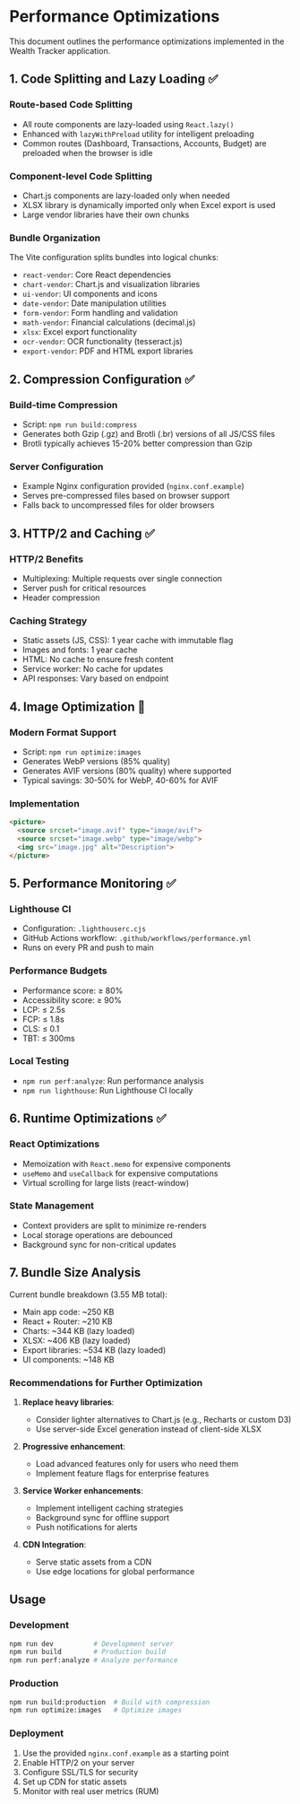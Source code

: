 # Performance Optimizations

This document outlines the performance optimizations implemented in the Wealth Tracker application.

## 1. Code Splitting and Lazy Loading ✅

### Route-based Code Splitting
- All route components are lazy-loaded using `React.lazy()`
- Enhanced with `lazyWithPreload` utility for intelligent preloading
- Common routes (Dashboard, Transactions, Accounts, Budget) are preloaded when the browser is idle

### Component-level Code Splitting
- Chart.js components are lazy-loaded only when needed
- XLSX library is dynamically imported only when Excel export is used
- Large vendor libraries have their own chunks

### Bundle Organization
The Vite configuration splits bundles into logical chunks:
- `react-vendor`: Core React dependencies
- `chart-vendor`: Chart.js and visualization libraries
- `ui-vendor`: UI components and icons
- `date-vendor`: Date manipulation utilities
- `form-vendor`: Form handling and validation
- `math-vendor`: Financial calculations (decimal.js)
- `xlsx`: Excel export functionality
- `ocr-vendor`: OCR functionality (tesseract.js)
- `export-vendor`: PDF and HTML export libraries

## 2. Compression Configuration ✅

### Build-time Compression
- Script: `npm run build:compress`
- Generates both Gzip (.gz) and Brotli (.br) versions of all JS/CSS files
- Brotli typically achieves 15-20% better compression than Gzip

### Server Configuration
- Example Nginx configuration provided (`nginx.conf.example`)
- Serves pre-compressed files based on browser support
- Falls back to uncompressed files for older browsers

## 3. HTTP/2 and Caching ✅

### HTTP/2 Benefits
- Multiplexing: Multiple requests over single connection
- Server push for critical resources
- Header compression

### Caching Strategy
- Static assets (JS, CSS): 1 year cache with immutable flag
- Images and fonts: 1 year cache
- HTML: No cache to ensure fresh content
- Service worker: No cache for updates
- API responses: Vary based on endpoint

## 4. Image Optimization 🚧

### Modern Format Support
- Script: `npm run optimize:images`
- Generates WebP versions (85% quality)
- Generates AVIF versions (80% quality) where supported
- Typical savings: 30-50% for WebP, 40-60% for AVIF

### Implementation
```html
<picture>
  <source srcset="image.avif" type="image/avif">
  <source srcset="image.webp" type="image/webp">
  <img src="image.jpg" alt="Description">
</picture>
```

## 5. Performance Monitoring ✅

### Lighthouse CI
- Configuration: `.lighthouserc.cjs`
- GitHub Actions workflow: `.github/workflows/performance.yml`
- Runs on every PR and push to main

### Performance Budgets
- Performance score: ≥ 80%
- Accessibility score: ≥ 90%
- LCP: ≤ 2.5s
- FCP: ≤ 1.8s
- CLS: ≤ 0.1
- TBT: ≤ 300ms

### Local Testing
- `npm run perf:analyze`: Run performance analysis
- `npm run lighthouse`: Run Lighthouse CI locally

## 6. Runtime Optimizations ✅

### React Optimizations
- Memoization with `React.memo` for expensive components
- `useMemo` and `useCallback` for expensive computations
- Virtual scrolling for large lists (react-window)

### State Management
- Context providers are split to minimize re-renders
- Local storage operations are debounced
- Background sync for non-critical updates

## 7. Bundle Size Analysis

Current bundle breakdown (3.55 MB total):
- Main app code: ~250 KB
- React + Router: ~210 KB
- Charts: ~344 KB (lazy loaded)
- XLSX: ~406 KB (lazy loaded)
- Export libraries: ~534 KB (lazy loaded)
- UI components: ~148 KB

### Recommendations for Further Optimization

1. **Replace heavy libraries**:
   - Consider lighter alternatives to Chart.js (e.g., Recharts or custom D3)
   - Use server-side Excel generation instead of client-side XLSX

2. **Progressive enhancement**:
   - Load advanced features only for users who need them
   - Implement feature flags for enterprise features

3. **Service Worker enhancements**:
   - Implement intelligent caching strategies
   - Background sync for offline support
   - Push notifications for alerts

4. **CDN Integration**:
   - Serve static assets from a CDN
   - Use edge locations for global performance

## Usage

### Development
```bash
npm run dev          # Development server
npm run build        # Production build
npm run perf:analyze # Analyze performance
```

### Production
```bash
npm run build:production  # Build with compression
npm run optimize:images   # Optimize images
```

### Deployment
1. Use the provided `nginx.conf.example` as a starting point
2. Enable HTTP/2 on your server
3. Configure SSL/TLS for security
4. Set up CDN for static assets
5. Monitor with real user metrics (RUM)